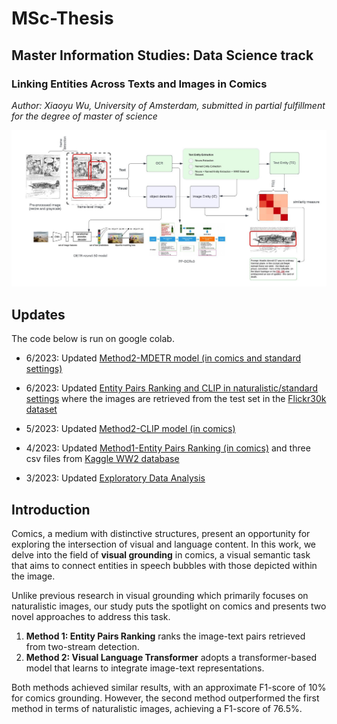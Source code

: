 # MSc-Thesis
## Master Information Studies: Data Science track

### Linking Entities Across Texts and Images in Comics
*Author: Xiaoyu Wu, University of Amsterdam, submitted in partial fulfillment for the degree of master of science*

<img src="Method1.jpeg" width="800"> 

## Updates

The code below is run on google colab. 

* 6/2023: Updated [Method2-MDETR model (in comics and standard settings)](MDETR.ipynb) 

* 6/2023: Updated [Entity Pairs Ranking and CLIP in naturalistic/standard settings](Method_Nat_Evaluation.ipynb) where the images are retrieved from the test set in the [Flickr30k dataset](https://github.com/BryanPlummer/flickr30k_entities)

* 5/2023: Updated [Method2-CLIP model (in comics)](CLIP.ipynb)

* 4/2023: Updated [Method1-Entity Pairs Ranking (in comics)](Method1.ipynb) and three csv files from [Kaggle WW2 database](https://www.kaggle.com/datasets/ramjasmaurya/world-war-2-archive)

* 3/2023: Updated [Exploratory Data Analysis](EDA.ipynb) 

## Introduction
Comics, a medium with distinctive structures, present an opportunity for exploring the intersection of visual and language content. In this work, we delve into the field of **visual grounding** in comics, a visual semantic task that aims to connect entities in speech bubbles with those depicted within the image. 

Unlike previous research in visual grounding which primarily focuses on naturalistic images, our study puts the spotlight on comics and presents two novel approaches to address this task. 

1. **Method 1: Entity Pairs Ranking** ranks the image-text pairs retrieved from two-stream detection.
2. **Method 2: Visual Language Transformer** adopts a transformer-based model that learns to integrate image-text representations.

Both methods achieved similar results, with an approximate F1-score of 10% for comics grounding. However, the second method outperformed the first method in terms of naturalistic images, achieving a F1-score of 76.5%.



